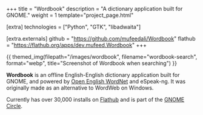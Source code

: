 +++
title = "Wordbook"
description = "A dictionary application built for GNOME."
weight = 1
template="project_page.html"

[extra]
technologies = ["Python", "GTK", "libadwaita"]

[extra.externals]
github = "https://github.com/mufeedali/Wordbook"
flathub = "https://flathub.org/apps/dev.mufeed.Wordbook"
+++

{{ themed_img(filepath="/images/wordbook", filename="wordbook-search", format="webp", title="Screenshot of Wordbook when searching") }}

**Wordbook** is an offline English-English dictionary application built for GNOME, and powered by [Open English WordNet](https://github.com/globalwordnet/english-wordnet) and eSpeak-ng. It was originally made as an alternative to WordWeb on Windows.

Currently has over 30,000 installs on [Flathub](https://flathub.org/apps/dev.mufeed.Wordbook/) and is part of the [GNOME Circle](https://apps.gnome.org/Wordbook/).
